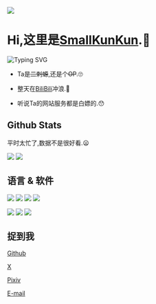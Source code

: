 <p>
  <img src="https://count.getloli.com/get/@SmallKunKun?theme=rule34">
</p>


# Hi,这里是[SmallKunKun](https://kunkun.eu.org/).🤗

![Typing SVG](https://readme-typing-svg.demolab.com?font=Fira+Code&pause=2000&color=7957d5&random=false&width=435&lines=Dream+it.+Chase+it.+Code+it.)

- Ta是~~二刺螈~~,还是个~~OP~~.🙄

- 整天在[BiliBili](https://bilibili.com/)冲浪.🍺

- 听说Ta的网站服务都是白嫖的.😯

## Github Stats

平时太忙了,数据不是很好看.😦 

<img src='https://github-readme-stats.vercel.app/api?username=SmallKunKun&hide_border=true&show_icons=true&theme=buefy&icon_color=7957d5'>

<img src='https://github-readme-stats-one-bice.vercel.app/api/top-langs/?username=NephrenCake&layout=compact&exclude_repo=SmallKunKun.github.io&hide_border=true&langs_count=10&theme=buefy'>

## 语言 & 软件
[![](https://img.shields.io/badge/-HTML5-E34F26?style=flat-square&logo=html5&logoColor=white)](https://html.spec.whatwg.org/)
[![](https://img.shields.io/badge/-CSS3-1572B6?style=flat-square&logo=css3&logoColor=white)](https://www.w3.org/Style/CSS/)
[![](https://img.shields.io/badge/-JavaScript-f7e018?style=flat-square&logo=javascript&logoColor=white)](https://www.ecma-international.org/)
[![](https://img.shields.io/badge/Python-3.11-326c9c?logo=Python&logoColor=326c9c)](https://www.python.org/)

[![](https://img.shields.io/badge/WebStorm-前端-07c3f2?style=flat-square&logo=WebStorm&labelColor=ffffff&logoColor=000000)](https://www.jetbrains.com/zh-cn/webstorm/)
[![](https://img.shields.io/badge/PyCharm-Python-21d789?style=flat-square&logo=PyCharm&labelColor=ffffff&logoColor=000000)](https://www.jetbrains.com/zh-cn/pyCharm/)
[![](https://img.shields.io/badge/VSCode-编辑器-007ACC?style=flat-square&logo=Visual%20Studio%20Code&labelColor=ffffff&logoColor=007ACC)](https://code.visualstudio.com/)

## 捉到我

[Github](https://github.com/SmallKunKun/)

[X](https://twitter.com/Small_KunKun/)

[Pixiv](https://www.pixiv.net/users/66642954)

[E-mail](mailto:me@kunkun.eu.org)
